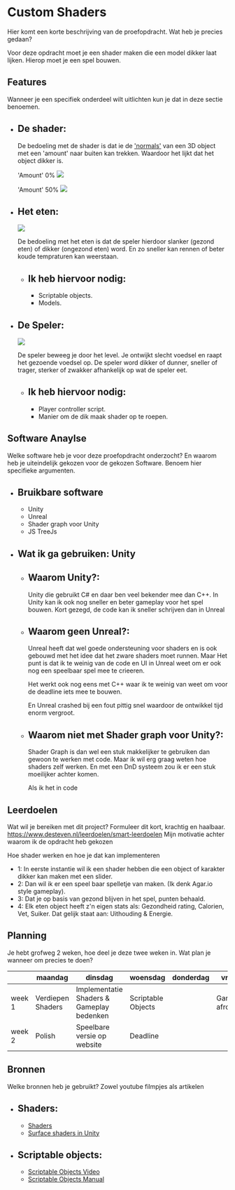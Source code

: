 # Custom Shaders

Hier komt een korte beschrijving van de proefopdracht. Wat heb je precies gedaan? 

Voor deze opdracht moet je een shader maken die een model dikker laat lijken. Hierop moet je een spel bouwen.



## Features
Wanneer je een specifiek onderdeel wilt uitlichten kun je dat in deze sectie benoemen.

- De shader:
    -
    De bedoeling met de shader is dat ie de ['normals'](https://tinyurl.com/pcnesy2) van een 3D object met een 'amount' naar buiten kan trekken.
    Waardoor het lijkt dat het object dikker is.
    
    'Amount' 0%
    ![](https://docs.unity3d.com/560/Documentation/uploads/Main/SurfaceShaderDiffuseBump.png)
    
    'Amount' 50%
    ![](https://docs.unity3d.com/560/Documentation/uploads/Main/SurfaceShaderNormalExtrusion.png)
    
- Het eten:
    -    
    ![](https://assetstorev1-prd-cdn.unity3d.com/key-image/d4d10318-eb2f-4f66-8630-42bf6e208182.jpg)
        
    De bedoeling met het eten is dat de speler hierdoor slanker (gezond eten) of dikker (ongezond eten) word.
    En zo sneller kan rennen of beter koude tempraturen kan weerstaan.
    
    - Ik heb hiervoor nodig:
        -
        - Scriptable objects.
        - Models.

- De Speler:
    -    
    ![](https://assetstorev1-prd-cdn.unity3d.com/key-image/4afb9c7f-ec8f-47c9-8634-0ed1e4499529.jpg)
        
    De speler beweeg je door het level. Je ontwijkt slecht voedsel en raapt het gezoende voedsel op. De speler word dikker of dunner, sneller of trager, sterker of zwakker afhankelijk op wat de speler eet.
    
    - Ik heb hiervoor nodig:
        -
        - Player controller script.
        - Manier om de dik maak shader op te roepen.

## Software Anaylse 
Welke software heb je voor deze proefopdracht onderzocht? En waarom heb je uiteindelijk gekozen voor de gekozen Software. Benoem hier specifieke argumenten.

- Bruikbare software
    -
    - Unity
    - Unreal
    - Shader graph voor Unity
    - JS TreeJs

- Wat ik ga gebruiken: Unity
    -
    
    - Waarom Unity?: 
        - 
        Unity die gebruikt C# en daar ben veel bekender mee dan C++. In Unity kan ik ook nog sneller en beter gameplay voor het spel bouwen. Kort gezegd, de code kan ik sneller schrijven dan in Unreal
    
    - Waarom geen Unreal?: 
        -
        Unreal heeft dat wel goede ondersteuning voor shaders en is ook gebouwd met het idee 
        dat het zware shaders moet runnen. Maar Het punt is dat ik te weinig van de code en UI in Unreal weet om er ook nog een speelbaar spel mee te crieeren.
    
        Het werkt ook nog eens met C++ waar ik te weinig van weet om voor de deadline iets mee te bouwen. 
        
        En Unreal crashed bij een fout pittig snel waardoor de ontwikkel tijd enorm vergroot. 
        
    - Waarom niet met Shader graph voor Unity?: 
        - 
        Shader Graph is dan wel een stuk makkelijker te gebruiken dan gewoon te werken met code. Maar ik wil erg graag weten hoe shaders zelf werken. En met een DnD systeem zou ik er een stuk moeilijker achter komen.
        
        Als ik het in code  


## Leerdoelen 
Wat wil je bereiken met dit project? Formuleer dit kort, krachtig en haalbaar.
https://www.desteven.nl/leerdoelen/smart-leerdoelen
Mijn motivatie achter waarom ik de opdracht heb gekozen

Hoe shader werken en hoe je dat kan implementeren

- 1: In eerste instantie wil ik een shader hebben die een object of karakter dikker kan maken met een slider.
- 2: Dan wil ik er een speel baar spelletje van maken. (Ik denk Agar.io style gameplay).
- 3: Dat je op basis van gezond blijven in het spel, punten behaald.
- 4: Elk eten object heeft z'n eigen stats als: Gezondheid rating, Calorien, Vet, Suiker. Dat gelijk staat aan: Uithouding & Energie.


## Planning 
Je hebt grofweg 2 weken, hoe deel je deze twee weken in. Wat plan je wanneer om precies te doen?

| | maandag | dinsdag | woensdag | donderdag | vrijdag |
| --- | --- | --- | --- | --- | --- |
|week 1 | Verdiepen Shaders | Implementatie Shaders & Gameplay bedenken | Scriptable Objects |  | Gameplay afronden | 
|week 2 | Polish | Speelbare versie op website | Deadline  |


## Bronnen
Welke bronnen heb je gebruikt? Zowel youtube filmpjes als artikelen

- Shaders:
    - 
    - [Shaders](https://www.youtube.com/watch?v=sXbdF4KjNOc)
    - [Surface shaders in Unity](https://docs.unity3d.com/560/Documentation/Manual/SL-SurfaceShaderExamples.html)
- Scriptable objects:
    -
    - [Scriptable Objects Video](https://www.youtube.com/watch?v=aPXvoWVabPY)
    - [Scriptable Objects Manual](https://docs.unity3d.com/Manual/class-ScriptableObject.html)